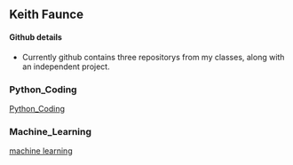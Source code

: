 ## Keith Faunce

#### Github details

* Currently github contains three repositorys from my classes, along with an independent project.

### Python_Coding
[Python_Coding](https://github.com/WizzyHarry/Python-Coding)

### Machine_Learning
[machine learning](https://github.com/WizzyHarry/Machine_Learning)


<!--
**WizzyHarry/WizzyHarry** is a ✨ _special_ ✨ repository because its `README.md` (this file) appears on your GitHub profile.

Here are some ideas to get you started:

- 🔭 I’m currently working on ...
- 🌱 I’m currently learning ...
- 👯 I’m looking to collaborate on ...
- 🤔 I’m looking for help with ...
- 💬 Ask me about ...
- 📫 How to reach me: ...
- 😄 Pronouns: ...
- ⚡ Fun fact: ...
-->
